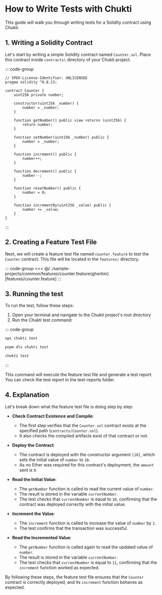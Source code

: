 # How to Write Tests with Chukti

This guide will walk you through writing tests for a Solidity contract using Chukti.

## 1. Writing a Solidity Contract

Let's start by writing a simple Solidity contract named `Counter.sol`. Place this contract inside `contracts\` directory of your Chukti project.

::: code-group
```solidity [/contracts/Counter.sol]
// SPDX-License-Identifier: UNLICENSED
pragma solidity ^0.8.13;

contract Counter {
    uint256 private number;

    constructor(uint256 _number) {
        number = _number;
    }

    function getNumber() public view returns (uint256) {
        return number;
    }

    function setNumber(uint256 _number) public {
        number = _number;
    }

    function increment() public {
        number++;
    }

    function decrement() public {
        number--;
    }

    function resetNumber() public {
        number = 0;
    }

    function incrementBy(uint256 _value) public {
        number += _value;
    }
}
```
:::

## 2. Creating a Feature Test File

Next, we will create a feature test file named `counter.feature` to test the `Counter` contract. This file will be located in the `features/` directory.

::: code-group
<<< @/../sample-projects/common/features/counter.feature{gherkin}[features/counter.feature]
:::

## 3. Running the test

To run the test, follow these steps:

1. Open your terminal and navigate to the Chukti project's root directory
2. Run the Chukti test command:

::: code-group
```bash [npm]
npx chukti test
```
```bash [pnpm]
pnpm dlx chukti test
```
```bash [if Chukti installed globally]
chukti test
```
:::

This command will execute the feature test file and generate a test report. You can check the test report in the test-reports folder.

## 4. Explanation

Let's break down what the feature test file is doing step by step:

- **Check Contract Existence and Compile**:
    - The first step verifies that the `Counter.sol` contract exists at the specified path (`contracts/Counter.sol`).
    - It also checks the compiled artifacts exist of that contract or not.

- **Deploy the Contract**:
    - The contract is deployed with the constructor argument `[10]`, which sets the initial value of `number` to `10`.
    - As no Ether was required for this contract's deployment, the `amount` sent is `0`.

- **Read the Initial Value**:
    - The `getNumber` function is called to read the current value of `number`.
    - The result is stored in the variable `currentNumber`.
    - The test checks that `currentNumber` is equal to `10`, confirming that the contract was deployed correctly with the initial value.

- **Increment the Value**:
    - The `increment` function is called to increase the value of `number` by `1`.
    - The test confirms that the transaction was successful.

- **Read the Incremented Value**:
    - The `getNumber` function is called again to read the updated value of `number`.
    - The result is stored in the variable `currentNumber`.
    - The test checks that `currentNumber` is equal to `11`, confirming that the `increment` function worked as expected.

By following these steps, the feature test file ensures that the `Counter` contract is correctly deployed, and its `increment` function behaves as expected. 